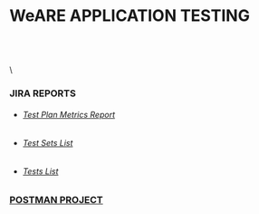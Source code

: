#     WeARE APPLICATION TESTING



\
\
\
\

      

### JIRA REPORTS
* ###### [Test Plan Metrics Report](https://team7a50.atlassian.net/plugins/servlet/ac/com.xpandit.plugins.xray/testplans-metrics-report-page?project.key=FP&project.id=10002&ac.reportId=6532357b70b9f096d048215e)

* ###### [Test Sets List](https://team7a50.atlassian.net/plugins/servlet/ac/com.xpandit.plugins.xray/testsets-report-page?project.key=FP&project.id=10002&ac.reportId=653245e234ab45d35ec8f27b)

* ###### [Tests List](https://team7a50.atlassian.net/plugins/servlet/ac/com.xpandit.plugins.xray/tests-report-page?project.key=FP&project.id=10002&ac.reportId=653248045463e962b3be3669)

  

### [POSTMAN PROJECT](https://martian-flare-701498.postman.co/workspace/WEare~000249d9-0ea2-4fba-9706-fa46ce66af1f/overview)

